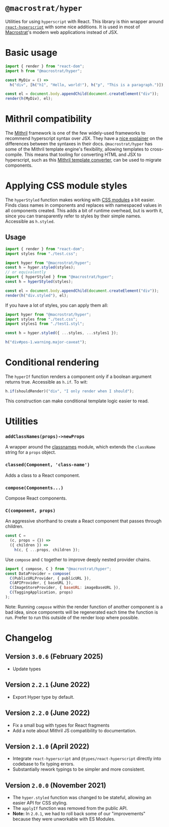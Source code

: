 # `@macrostrat/hyper`

Utilities for using `hyperscript` with React. This library is thin wrapper
around [`react-hyperscript`](https://github.com/mlmorg/react-hyperscript)
with some nice additions. It is used in most of [Macrostrat](https://macrostrat.org)'s
modern web applications instead of JSX.

# Basic usage

```js
import { render } from "react-dom";
import h from "@macrostrat/hyper";

const MyDiv = () =>
  h("div", [h("h1", "Hello, world!"), h("p", "This is a paragraph.")]);

const el = document.body.appendChild(document.createElement("div"));
render(h(MyDiv), el);
```

# Mithril compatibility

The [Mithril](https://mithril.js.org/) framework is one of the few widely-used frameworks to
recommend hyperscript syntax over JSX. They have a [nice explainer](https://mithril.js.org/jsx.html#jsx-vs-hyperscript)
on the differences between the syntaxes in their docs. `@macrostrat/hyper` has some of the
Mithril template engine's flexibility, allowing templates to cross-compile. This means that
tooling for converting HTML and JSX to hyperscript, such as this
[Mithril template converter](https://arthurclemens.github.io/mithril-template-converter/index.html),
can be used to migrate components.

# Applying CSS module styles

The `hyperStyled` function makes working with [CSS modules](https://github.com/css-modules/css-modules) a bit easier.
Finds class names in components and replaces with namespaced values in all components
created. This adds a bit of runtime overhead, but is worth it, since you can transparently refer to styles by their simple names. Accessible as `h.styled`.

## Usage

```js
import { render } from "react-dom";
import styles from "./test.css";

import hyper from "@macrostrat/hyper";
const h = hyper.styled(styles);
// or equivalently
import { hyperStyled } from "@macrostrat/hyper";
const h = hyperStyled(styles);

const el = document.body.appendChild(document.createElement("div"));
render(h("div.styled"), el);
```

If you have a lot of styles, you can apply them all:

```js
import hyper from "@macrostrat/hyper";
import styles from "./test.css";
import styles1 from "./test1.styl";

const h = hyper.styled({ ...styles, ...styles1 });

h("div#pos-1.warning.major-caveat");
```

# Conditional rendering

The `hyperIf` function renders a component only if a boolean argument returns true. Accessible as `h.if`. To wit:

```js
h.if(shouldRender)("div", "I only render when I should");
```

This construction can make conditional template logic easier to read.

# Utilities

### `addClassNames(props)->newProps`

A wrapper around the [classnames](https://github.com/JedWatson/classnames) module,
which extends the `className` string for a `props` object.

### `classed(Component, 'class-name')`

Adds a class to a React component.

### `compose(Components...)`

Compose React components.

### `C(component, props)`

An aggressive shorthand to create a React component that passes through children.

```js
const C =
  (c, props = {}) =>
  ({ children }) =>
    h(c, { ...props, children });
```

Use `compose` and `C` together to improve deeply nested provider chains.

```js
import { compose, C } from "@macrostrat/hyper";
const DataProvider = compose(
  C(PublicURLProvider, { publicURL }),
  C(APIProvider, { baseURL }),
  C(ImageStoreProvider, { baseURL: imageBaseURL }),
  C(TaggingApplication, props)
);
```

Note: Running `compose` within the render function of another component
is a bad idea, since components will be regenerated each time the function
is run. Prefer to run this outside of the render loop where possible.

# Changelog

## Version `3.0.6` (February 2025)

- Update types

## Version `2.2.1` (June 2022)

- Export Hyper type by default.

## Version `2.2.0` (June 2022)

- Fix a small bug with types for React fragments
- Add a note about Mithril JS compatibility to documentation.

## Version `2.1.0` (April 2022)

- Integrate `react-hyperscript` and `@types/react-hyperscript` directly
  into codebase to fix typing errors.
- Substantially rework typings to be simpler and more consistent.

## Version `2.0.0` (November 2021)

- The `hyper.styled` function was changed to be stateful,
  allowing an easier API for CSS styling.
- The `applyIf` function was removed from the public API.
- **Note:** In `2.0.1`, we had to roll back some of our "improvements"
  because they were unworkable with ES Modules.
